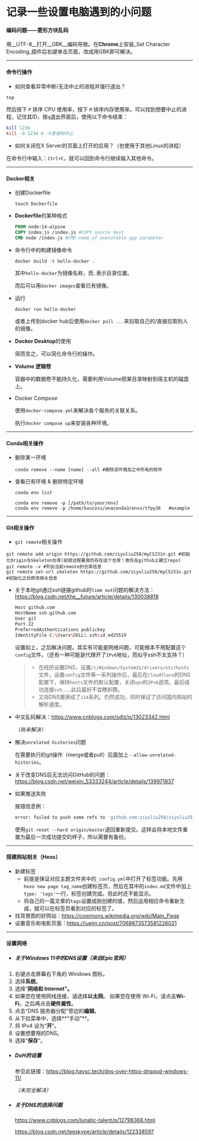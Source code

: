# 记录一些设置电脑遇到的小问题 #



#### 编码问题——菱形方块乱码 ####

用__UTF-8__打开__GBK__编码导致。在**Chrome**上安装_Set Character Encoding_插件后右键单击页面，改成用GBK即可解决。

---

#### 命令行操作 ####

- 如何查看异常中断/无法中止的进程并强行退出？

```powershell
top
```

然后按下 `P` 排序 CPU 使用率，按下 `M` 排序内存使用率。可以找到想要中止的进程，记住其ID，按`q`退出界面后，使用以下命令结束：

```powershell
kill 1234
kill -9 1234 # -9是强制中止
```

- 如何关闭在X Server的页面上打开的应用？（也使用于其他Linux的进程）

在命令行中输入：`Ctrl+C`，就可以回到命令行继续输入其他命令。

---

#### Docker相关 ####

- 创建Dockerfile

  ```
  touch Dockerfile
  ```

- **Dockerfile**的某种格式

  ```dockerfile
  FROM node:14-alpine
  COPY index.js /index.js #COPY source dest
  CMD node /index.js #CMD name_of_executable_app parameter
  ```

- 命令行中的构建镜像命令

  ```
  docker build -t hello-docker .
  ```

  其中`hello-docker`为镜像名称，而`.`表示目录位置。

  而后可以用`docker images`查看已有镜像。

- 运行

  `docker run hello-docker`

  或者上传到docker hub后使用`docker pull ...`来拉取自己的/直接拉取别人的镜像。

- **Docker Desktop**的使用

  简而言之，可以简化命令行的操作。

- **Volume 逻辑卷**

  容器中的数据卷不能持久化，需要利用Volume把某目录映射到宿主机的磁盘上。

- Docker Compose

  使用`docker-compose.yml`来解决各个服务的关联关系。

  执行`docker compose up`来安装各种环境。

---

#### Conda相关操作 ####

- 删除某一环境

  ```
  conda remove --name [name] --all #删除该环境及之中所有的软件
  ```

- 查看已有环境 & 删除特定环境

  ```
  conda env list
   
  conda env remove -p [/path/to/your/env]
  conda env remove -p /home/kuucoss/anaconda3/envs/tfpy36   #example
  ```

----

#### Git相关操作

- `git remote`相关操作

```
git remote add origin https://github.com/ziyuliu258/myCS231n.git #初始化Origin与Skeleton仓库(前提远程要真的存在这个仓库！故先在github上建立repo)
git remote -v #列出当前remote的仓库信息
git remote set-url skeleton https://github.com/ziyuliu258/myCS231n.git #初始化之后修改相关信息
```

- 关于本地git通过ssh链接github时`time out`问题的解决方法：https://blog.csdn.net/the__future/article/details/130038818

  ```bash
  Host github.com
  HostName ssh.github.com
  User git
  Port 22
  PreferredAuthentications publickey
  IdentityFile C:\Users\DELL\.ssh\id_ed25519
  ```

  设置如上，之后解决问题。其实有可能是网络问题，可能根本不用配置这个`config`文件。（还有一种可能是代理开了`IPv6`地址，而似乎ssh不太支持？）
  
  > - 在经历设置DNS，设置`/c/Windows/System32/drivers/etc/hosts`文件，设置`config`文件等一系列操作后，最后在`Cloudflare`的DNS配置下，保持`hosts`文件的默认配置，关闭`vpn`的`IPv6`选项。最后成功连接`ssh`……此后最好不宜瞎折腾。
  > - 又将DNS置换成了`114`系列。仍然成功，同时保证了访问国内网站的解析速度。
  
- 中文乱码解决：https://www.cnblogs.com/sdlz/p/13023342.html

  _（尚未解决）_
  
- 解决`unrelated histories`问题

  在需要执行的git操作（merge或者pull）后面加上`--allow-unrelated-histories`。
  
- 关于改变DNS后无法访问GitHub的问题：https://blog.csdn.net/weixin_53333244/article/details/139971837

- 如果推送失败

  报错信息例：

  ```bash
  error: failed to push some refs to 'github.com:ziyuliu258/ziyuliu258.git'
  ```

  使用`git reset --hard origin/master`退回重新提交。这样会将本地文件重置为最后一次成功提交的样子，所以需要有备份。

----

#### 搭建网站相关（Hexo） ####

- 新建标签
  - 前提是保证对应主题文件夹中的`_config.yml`中打开了标签功能。先用`hexo new page tag_name`创建标签页，然后在其中的`index.md`文件中加上`type: 'tags'`一行，标签创建完成。但此时还不能显示。
  - 将自己的一篇文章的`tags`设置成刚创建的值，然后运用相应命令重新生成，就可以在标签页看到对应的标签了。
- 找背景图的好网站：https://commons.wikimedia.org/wiki/Main_Page
- 设置音乐和电影页面：https://juejin.cn/post/7068673573581226021

----

#### 设置网络 ####

- ##### 关于Windows 11中的DNS设置（来自Epic官网）

1. 右键点击屏幕右下角的 Windows 图标。
2. 选择**系统**。
3. 选择“**网络和 Internet”。**
4. 如果您在使用网线连接，请选择**以太网**。 如果您在使用 Wi-Fi，请点击**Wi-Fi**，之后再点击**硬件属性**。
5. 点击“DNS 服务器分配”旁边的**编辑**。
6. 从下拉菜单中，选择**“手动”**。
7. 将 IPv4 设为“**开**”。
8. 设置想要用的DNS。
10. 选择“**保存**”。

- ##### DoH的设置

  参见此链接：https://blog.haysc.tech/dns-over-https-dnspod-windows-11/

  *（未完全解决）*

- ##### 关于DNS的选择问题

  https://www.cnblogs.com/lunatic-talent/p/12798368.html
  
  https://blog.csdn.net/leeskype/article/details/122338597